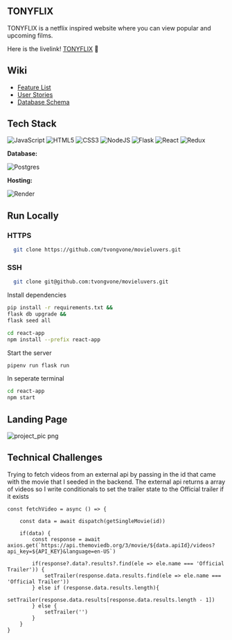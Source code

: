 ## TONYFLIX

TONYFLIX is a netflix inspired website where you can view popular and upcoming films.

Here is the livelink! <a href="https://movieluvers.onrender.com">TONYFLIX</a> 🎥

## Wiki
- [Feature List](https://github.com/tvongvone/movieluvers/wiki/Feature-list)
- [User Stories](https://github.com/tvongvone/movieluvers/wiki/User-Stories)
- [Database Schema](https://github.com/tvongvone/movieluvers/wiki/Database-Schema)

## Tech Stack
![JavaScript](https://img.shields.io/badge/javascript-%23323330.svg?style=for-the-badge&logo=javascript&logoColor=%23F7DF1E) ![HTML5](https://img.shields.io/badge/html5-%23E34F26.svg?style=for-the-badge&logo=html5&logoColor=white) ![CSS3](https://img.shields.io/badge/css3-%231572B6.svg?style=for-the-badge&logo=css3&logoColor=white) ![NodeJS](https://img.shields.io/badge/node.js-6DA55F?style=for-the-badge&logo=node.js&logoColor=white) ![Flask](https://img.shields.io/badge/Flask-%23404d59.svg?style=for-the-badge&logo=flask&logoColor=%2361DAFB) ![React](https://img.shields.io/badge/react-%2320232a.svg?style=for-the-badge&logo=react&logoColor=%2361DAFB) ![Redux](https://img.shields.io/badge/redux-%23593d88.svg?style=for-the-badge&logo=redux&logoColor=white)

**Database:**

![Postgres](https://img.shields.io/badge/postgres-%23316192.svg?style=for-the-badge&logo=postgresql&logoColor=white)

**Hosting:**

![Render](https://img.shields.io/badge/Render-informational?style=for-the-badge&logo=render&logoColor=%5bdec3)

## Run Locally
### HTTPS
```bash
  git clone https://github.com/tvongvone/movieluvers.git
```

### SSH
```bash
  git clone git@github.com:tvongvone/movieluvers.git
```

Install dependencies

```bash
pip install -r requirements.txt &&
flask db upgrade &&
flask seed all
```

```bash
cd react-app
npm install --prefix react-app
```

Start the server

```bash
pipenv run flask run
```

In seperate terminal

```bash
cd react-app
npm start
```

## Landing Page

![project_pic png](https://user-images.githubusercontent.com/107327260/230163426-0cc11ae3-193f-42d5-b3fc-5a70ac453ed1.png)

## Technical Challenges

Trying to fetch videos from an external api by passing in the id that came with the movie that I seeded in the backend. The external api returns a array of videos so I write conditionals to set the trailer state to the Official trailer if it exists 
      
    const fetchVideo = async () => {

        const data = await dispatch(getSingleMovie(id))

        if(data) {
            const response = await axios.get(`https://api.themoviedb.org/3/movie/${data.apiId}/videos?api_key=${API_KEY}&language=en-US`)

            if(response?.data?.results?.find(ele => ele.name === 'Official Trailer')) {
                setTrailer(response.data.results.find(ele => ele.name === 'Official Trailer'))
            } else if (response.data.results.length){
                setTrailer(response.data.results[response.data.results.length - 1])
            } else {
                setTrailer('')
            }
        }
    }
